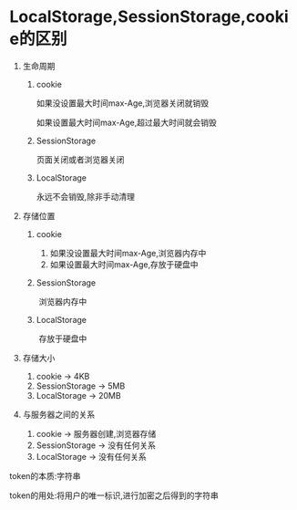 # LocalStorage,SessionStorage,cookie的区别

1. 生命周期

   1. cookie

      如果没设置最大时间max-Age,浏览器关闭就销毁

      如果设置最大时间max-Age,超过最大时间就会销毁

   2. SessionStorage

      页面关闭或者浏览器关闭

   3. LocalStorage

      永远不会销毁,除非手动清理

2. 存储位置

   1. cookie

      1. 如果没设置最大时间max-Age,浏览器内存中
      2. 如果设置最大时间max-Age,存放于硬盘中

   2. SessionStorage

      ​	浏览器内存中

   3. LocalStorage

      ​	存放于硬盘中

3. 存储大小

   1. cookie	->	4KB
   2. SessionStorage   ->   5MB
   3. LocalStorage  ->  20MB

4. 与服务器之间的关系

   1. cookie	->	服务器创建,浏览器存储
   2. SessionStorage   ->   没有任何关系
   3. LocalStorage  ->  没有任何关系



token的本质:字符串

token的用处:将用户的唯一标识,进行加密之后得到的字符串